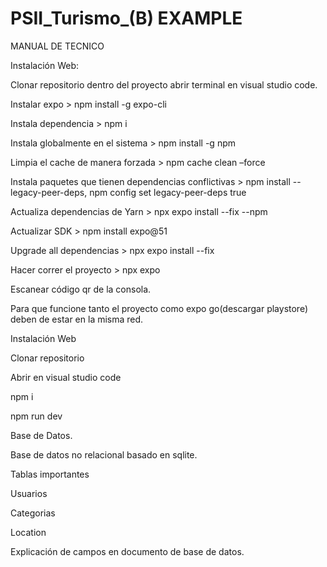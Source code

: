 # PSII_Turismo_(B) EXAMPLE
 MANUAL DE TECNICO 

Instalación Web: 

Clonar repositorio dentro del proyecto abrir terminal en visual studio code. 

Instalar expo > npm install -g expo-cli 

Instala dependencia > npm i 

Instala globalmente en el sistema > npm install -g npm 

Limpia el cache de manera forzada > npm cache clean –force 

Instala paquetes que tienen dependencias conflictivas > npm install --legacy-peer-deps, npm config set legacy-peer-deps true 

Actualiza dependencias de Yarn > npx expo install --fix --npm 

Actualizar SDK > npm install expo@51 

Upgrade all dependencias > npx expo install --fix 

Hacer correr el proyecto > npx expo 

Escanear código qr de la consola. 

Para que funcione tanto el proyecto como expo go(descargar playstore) deben de estar en la misma red. 

Instalación Web 

Clonar repositorio 

Abrir en visual studio code 

npm i 

npm run dev 

Base de Datos. 

Base de datos no relacional basado en sqlite. 

Tablas importantes 

Usuarios 

Categorias 

Location 

Explicación de campos en documento de base de datos.  
